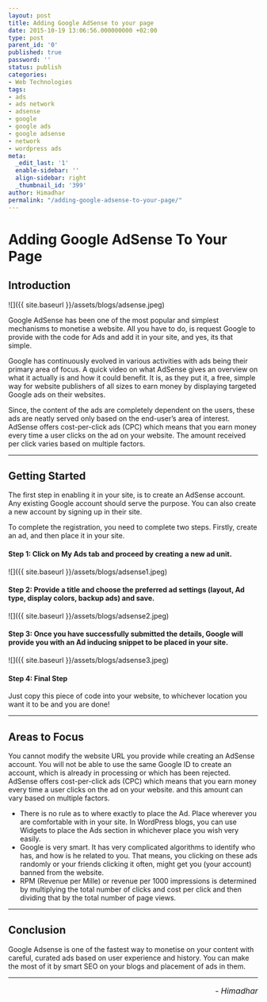 ```yaml
---
layout: post
title: Adding Google AdSense to your page
date: 2015-10-19 13:06:56.000000000 +02:00
type: post
parent_id: '0'
published: true
password: ''
status: publish
categories:
- Web Technologies
tags:
- ads
- ads network
- adsense
- google
- google ads
- google adsense
- network
- wordpress ads
meta:
  _edit_last: '1'
  enable-sidebar: ''
  align-sidebar: right
  _thumbnail_id: '399'
author: Himadhar
permalink: "/adding-google-adsense-to-your-page/"
---
```


# Adding Google AdSense To Your Page

## Introduction

![]({{ site.baseurl }}/assets/blogs/adsense.jpeg)

Google AdSense has been one of the most popular and simplest mechanisms to monetise a website. All you have to do, is request Google to provide with the code for Ads and add it in your site, and yes, its that simple.

Google has continuously evolved in various activities with ads being their primary area of focus. A quick video on what AdSense gives an overview on what it actually is and how it could benefit. It is, as they put it, a free, simple way for website publishers of all sizes to earn money by displaying targeted Google ads on their websites. 

Since, the content of the ads are completely dependent on the users, these ads are neatly served only based on the end-user’s area of interest. AdSense offers cost-per-click ads (CPC) which means that you earn money every time a user clicks on the ad on your website. The amount received per click varies based on multiple factors.

---

## Getting Started

The first step in enabling it in your site, is to create an AdSense account. Any existing Google account should serve the purpose. You can also create a new account by signing up in their site.

To complete the registration, you need to complete two steps. Firstly, create an ad, and then place it in your site.

#### Step 1: Click on My Ads tab and proceed by creating a new ad unit.
![]({{ site.baseurl }}/assets/blogs/adsense1.jpeg)

#### Step 2: Provide a title and choose the preferred ad settings (layout, Ad type, display colors, backup ads)  and save.
![]({{ site.baseurl }}/assets/blogs/adsense2.jpeg)

#### Step 3: Once you have successfully submitted the details, Google will provide you with an Ad inducing snippet to be placed in your site.
![]({{ site.baseurl }}/assets/blogs/adsense3.jpeg)

#### Step 4: Final Step
Just copy this piece of code into your website, to whichever location you want it to be and you are done!

---

## Areas to Focus
You cannot modify the website URL you provide while creating an AdSense account.
You will not be able to use the same Google ID to create an account, which is already in processing or which has been rejected.
AdSense offers cost-per-click ads (CPC) which means that you earn money every time a user clicks on the ad on your website. and this amount can vary based on multiple factors.

- There is no rule as to where exactly to place the Ad. Place wherever you are comfortable with in your site. In WordPress blogs, you can use Widgets to place the Ads section in whichever place you wish very easily.
- Google is very smart. It has very complicated algorithms to identify who has, and how is he related to you. That means, you clicking on these ads randomly or your friends clicking it often, might get you (your account) banned from the website.
- RPM (Revenue per Mille) or revenue per 1000 impressions is determined by multiplying the total number of clicks and cost per click and then dividing that by the total number of page views.


---

## Conclusion

Google Adsense is one of the fastest way to monetise on your content with careful, curated ads based on user experience and history. You can make the most of it by smart SEO on your blogs and placement of ads in them.

---

<h6 style="text-align: right;font-size: 1rem;margin-top: 16px;">
- Himadhar
</h6>
